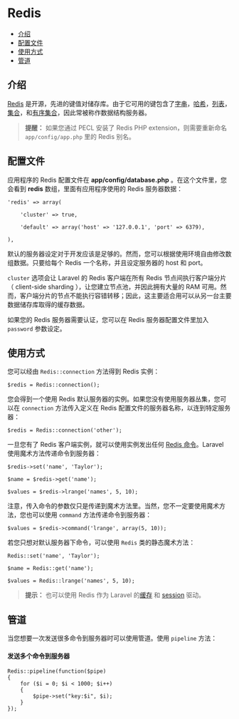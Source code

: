# Redis

- [介绍](#introduction)
- [配置文件](#configuration)
- [使用方式](#usage)
- [管道](#pipelining)

<a name="introduction"></a>
## 介绍

[Redis](http://redis.io) 是开源，先进的键值对储存库。由于它可用的键包含了[字串](http://redis.io/topics/data-types#strings)，[哈希](http://redis.io/topics/data-types#hashes)，[列表](http://redis.io/topics/data-types#lists)，[集合](http://redis.io/topics/data-types#sets)，和[有序集合](http://redis.io/topics/data-types#sorted-sets)，因此常被称作数据结构服务器。

> **提醒：** 如果您通过 PECL 安装了 Redis PHP extension，则需要重新命名 `app/config/app.php` 里的 Redis 别名。

<a name="configuration"></a>
## 配置文件

应用程序的 Redis 配置文件在 **app/config/database.php** 。在这个文件里，您会看到 **redis** 数组，里面有应用程序使用的 Redis 服务器数据：

	'redis' => array(

		'cluster' => true,

		'default' => array('host' => '127.0.0.1', 'port' => 6379),

	),

默认的服务器设定对于开发应该是足够的。然而，您可以根据使用环境自由修改数组数据。只要给每个 Redis 一个名称，并且设定服务器的 host 和 port。

`cluster` 选项会让 Laravel 的 Redis 客户端在所有 Redis 节点间执行客户端分片（ client-side sharding ），让您建立节点池，并因此拥有大量的 RAM 可用。然而，客户端分片的节点不能执行容错转移；因此，这主要适合用可以从另一台主要数据储存库取得的缓存数据。

如果您的 Redis 服务器需要认证，您可以在 Redis 服务器配置文件里加入 `password` 参数设定。

<a name="usage"></a>
## 使用方式

您可以经由 `Redis::connection` 方法得到 Redis 实例：

	$redis = Redis::connection();

您会得到一个使用 Redis 默认服务器的实例。如果您没有使用服务器丛集，您可以在 `connection` 方法传入定义在 Redis 配置文件的服务器名称，以连到特定服务器：

	$redis = Redis::connection('other');

一旦您有了 Redis 客户端实例，就可以使用实例发出任何 [Redis 命令](http://redis.io/commands)。Laravel 使用魔术方法传递命令到服务器：

	$redis->set('name', 'Taylor');

	$name = $redis->get('name');

	$values = $redis->lrange('names', 5, 10);

注意，传入命令的参数仅只是传递到魔术方法里。当然，您不一定要使用魔术方法，您也可以使用 `command` 方法传递命令到服务器：

	$values = $redis->command('lrange', array(5, 10));

若您只想对默认服务器下命令，可以使用 `Redis` 类的静态魔术方法：

	Redis::set('name', 'Taylor');

	$name = Redis::get('name');

	$values = Redis::lrange('names', 5, 10);

> **提示：** 也可以使用 Redis 作为 Laravel 的[缓存](/docs/4.2/cache) 和 [session](/docs/4.2/session) 驱动。

<a name="pipelining"></a>
## 管道

当您想要一次发送很多命令到服务器时可以使用管道。使用 `pipeline` 方法：

#### 发送多个命令到服务器

	Redis::pipeline(function($pipe)
	{
		for ($i = 0; $i < 1000; $i++)
		{
			$pipe->set("key:$i", $i);
		}
	});

